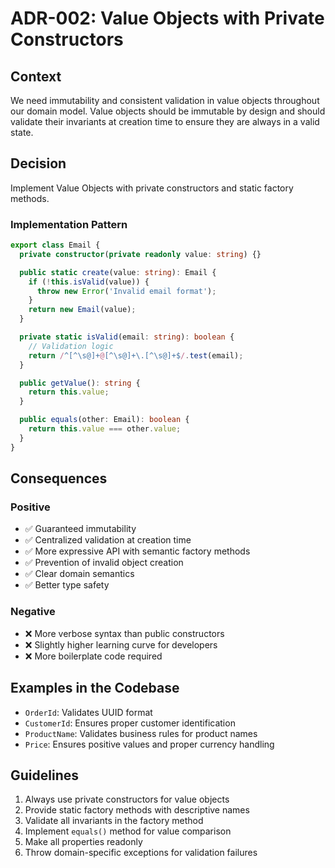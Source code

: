 # ADR-002: Value Objects with Private Constructors

## Context

We need immutability and consistent validation in value objects throughout our domain model. Value objects should be immutable by design and should validate their invariants at creation time to ensure they are always in a valid state.

## Decision

Implement Value Objects with private constructors and static factory methods.

### Implementation Pattern

```typescript
export class Email {
  private constructor(private readonly value: string) {}

  public static create(value: string): Email {
    if (!this.isValid(value)) {
      throw new Error('Invalid email format');
    }
    return new Email(value);
  }

  private static isValid(email: string): boolean {
    // Validation logic
    return /^[^\s@]+@[^\s@]+\.[^\s@]+$/.test(email);
  }

  public getValue(): string {
    return this.value;
  }

  public equals(other: Email): boolean {
    return this.value === other.value;
  }
}
```

## Consequences

### Positive

- ✅ Guaranteed immutability
- ✅ Centralized validation at creation time
- ✅ More expressive API with semantic factory methods
- ✅ Prevention of invalid object creation
- ✅ Clear domain semantics
- ✅ Better type safety

### Negative

- ❌ More verbose syntax than public constructors
- ❌ Slightly higher learning curve for developers
- ❌ More boilerplate code required

## Examples in the Codebase

- `OrderId`: Validates UUID format
- `CustomerId`: Ensures proper customer identification
- `ProductName`: Validates business rules for product names
- `Price`: Ensures positive values and proper currency handling

## Guidelines

1. Always use private constructors for value objects
2. Provide static factory methods with descriptive names
3. Validate all invariants in the factory method
4. Implement `equals()` method for value comparison
5. Make all properties readonly
6. Throw domain-specific exceptions for validation failures

